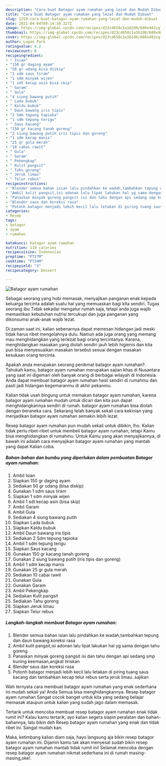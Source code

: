 ```yaml
---
description: "Cara buat Batagor ayam rumahan yang lezat dan Mudah Dibuat"
title: "Cara buat Batagor ayam rumahan yang lezat dan Mudah Dibuat"
slug: 1259-cara-buat-batagor-ayam-rumahan-yang-lezat-dan-mudah-dibuat
date: 2021-04-04T09:14:38.327Z
image: https://img-global.cpcdn.com/recipes/d23cd658c1a162d0/680x482cq70/batagor-ayam-rumahan-foto-resep-utama.jpg
thumbnail: https://img-global.cpcdn.com/recipes/d23cd658c1a162d0/680x482cq70/batagor-ayam-rumahan-foto-resep-utama.jpg
cover: https://img-global.cpcdn.com/recipes/d23cd658c1a162d0/680x482cq70/batagor-ayam-rumahan-foto-resep-utama.jpg
author: Logan Park
ratingvalue: 4.2
reviewcount: 8
recipeingredient:
- " Isian"
- "150 gr daging ayam"
- "50 gr udang bisa diskip"
- "1 sdm saus tiram"
- "1 sdm minyak wijen"
- "1 sdt kecap asin bisa skip"
- " Garam"
- " Gula"
- "4 siung bawang putih"
- " Lada bubuk"
- " Kaldu bubuk"
- " Daun bawang iris tipis"
- "2 Sdm tepung tapioka"
- "1 sdm tepung terigu"
- " Saus kacang"
- "150 gr kacang tanah goreng"
- "2 siung bawang putih iris tipis dan goreng"
- "1 sdm kecap manis"
- "25 gr gula merah"
- "10 cabai rawit"
- " Gula"
- " Garam"
- " Pekengkap"
- " Kulit pangsit"
- " Tahu goreng"
- " Jeruk limau"
- " Telur rebus"
recipeinstructions:
- "Blender semua bahan isian lalu pindahkan ke wadah,tambahkan tepung dan daun bawang.koreksi rasa"
- "Ambil kulit pangsit,isi adonan lalu lipat lakukan hal yg sama dengan tahu goreng"
- "Panaskan minyak goreng pangsit isi dan tahu dengan api sedang smp kuning keemasan,angkat tiriskan"
- "Blender saus dan koreksi rasa"
- "Potonh batagor menjadi lebih kecil lalu letakan di piring tuang saus kacang dan tambahkan kecap telur rebus serta jeruk limau..sajikan"
categories:
- Resep
tags:
- batagor
- ayam
- rumahan

katakunci: batagor ayam rumahan 
nutrition: 119 calories
recipecuisine: Indonesian
preptime: "PT27M"
cooktime: "PT34M"
recipeyield: "3"
recipecategory: Dessert

---
```



![Batagor ayam rumahan](https://img-global.cpcdn.com/recipes/d23cd658c1a162d0/680x482cq70/batagor-ayam-rumahan-foto-resep-utama.jpg)

Sebagai seorang yang hobi memasak, menyajikan panganan enak kepada keluarga tercinta adalah suatu hal yang memuaskan bagi kita sendiri. Tugas seorang ibu Tidak sekadar mengatur rumah saja, tetapi anda juga wajib memastikan kebutuhan nutrisi tercukupi dan juga panganan yang dikonsumsi anak-anak wajib lezat.

Di zaman  saat ini, kalian sebenarnya dapat memesan hidangan jadi meski tidak harus ribet mengolahnya dulu. Namun ada juga orang yang memang mau menghidangkan yang terlezat bagi orang tercintanya. Karena, menghidangkan masakan yang diolah sendiri jauh lebih higienis dan kita pun bisa menyesuaikan masakan tersebut sesuai dengan masakan kesukaan orang tercinta. 



Apakah anda merupakan seorang penikmat batagor ayam rumahan?. Tahukah kamu, batagor ayam rumahan merupakan sajian khas di Nusantara yang saat ini digemari oleh banyak orang di berbagai wilayah di Indonesia. Anda dapat membuat batagor ayam rumahan hasil sendiri di rumahmu dan pasti jadi hidangan kegemaranmu di akhir pekanmu.

Kalian tidak usah bingung untuk memakan batagor ayam rumahan, karena batagor ayam rumahan mudah untuk dicari dan kita pun dapat menghidangkannya sendiri di rumah. batagor ayam rumahan bisa diolah dengan beraneka cara. Sekarang telah banyak sekali cara kekinian yang menjadikan batagor ayam rumahan semakin lebih lezat.

Resep batagor ayam rumahan pun mudah sekali untuk dibikin, lho. Kalian tidak perlu ribet-ribet untuk membeli batagor ayam rumahan, tetapi Kamu bisa menghidangkan di rumahmu. Untuk Kamu yang akan menyajikannya, di bawah ini adalah cara menyajikan batagor ayam rumahan yang mantab yang dapat Kalian coba.

<!--inarticleads1-->

##### Bahan-bahan dan bumbu yang diperlukan dalam pembuatan Batagor ayam rumahan:

1. Ambil  Isian
1. Siapkan 150 gr daging ayam
1. Sediakan 50 gr udang (bisa diskip)
1. Gunakan 1 sdm saus tiram
1. Siapkan 1 sdm minyak wijen
1. Ambil 1 sdt kecap asin (bisa skip)
1. Ambil  Garam
1. Ambil  Gula
1. Sediakan 4 siung bawang putih
1. Siapkan  Lada bubuk
1. Siapkan  Kaldu bubuk
1. Ambil  Daun bawang iris tipis
1. Sediakan 2 Sdm tepung tapioka
1. Ambil 1 sdm tepung terigu
1. Siapkan  Saus kacang
1. Gunakan 150 gr kacang tanah goreng
1. Gunakan 2 siung bawang putih (iris tipis dan goreng)
1. Ambil 1 sdm kecap manis
1. Gunakan 25 gr gula merah
1. Sediakan 10 cabai rawit
1. Gunakan  Gula
1. Gunakan  Garam
1. Ambil  Pekengkap
1. Sediakan  Kulit pangsit
1. Sediakan  Tahu goreng
1. Siapkan  Jeruk limau
1. Siapkan  Telur rebus




<!--inarticleads2-->

##### Langkah-langkah membuat Batagor ayam rumahan:

1. Blender semua bahan isian lalu pindahkan ke wadah,tambahkan tepung dan daun bawang.koreksi rasa
1. Ambil kulit pangsit,isi adonan lalu lipat lakukan hal yg sama dengan tahu goreng
1. Panaskan minyak goreng pangsit isi dan tahu dengan api sedang smp kuning keemasan,angkat tiriskan
1. Blender saus dan koreksi rasa
1. Potonh batagor menjadi lebih kecil lalu letakan di piring tuang saus kacang dan tambahkan kecap telur rebus serta jeruk limau..sajikan




Wah ternyata cara membuat batagor ayam rumahan yang enak sederhana ini mudah sekali ya! Anda Semua bisa menghidangkannya. Resep batagor ayam rumahan Sangat cocok banget untuk kita yang sedang belajar memasak ataupun untuk kalian yang sudah jago dalam memasak.

Tertarik untuk mencoba membuat resep batagor ayam rumahan enak tidak rumit ini? Kalau kamu tertarik, ayo kalian segera siapin peralatan dan bahan-bahannya, lalu bikin deh Resep batagor ayam rumahan yang enak dan tidak ribet ini. Sangat mudah kan. 

Maka, ketimbang kalian diam saja, hayo langsung aja bikin resep batagor ayam rumahan ini. Dijamin kamu tak akan menyesal sudah bikin resep batagor ayam rumahan mantab tidak rumit ini! Selamat mencoba dengan resep batagor ayam rumahan nikmat sederhana ini di rumah masing-masing,oke!.

